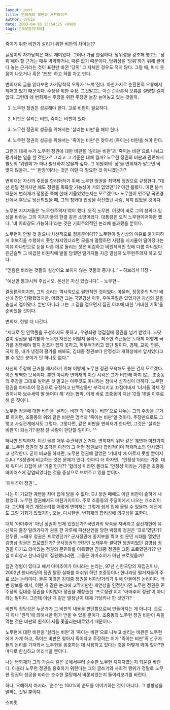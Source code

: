 ```yaml
---
layout: post
title: 변희재의 궤변과 서프라이즈
author: drkim
date: 2003-04-18 13:54:25 +0900
tags: [깨달음의대화]
---
```

죽이기 위한 비판과 살리기 위한 비판의 차이는??
  

  
글쟁이의 자가당착은 때로 재미있다. 그러나 가끔 한심하다. 당위성을 강조해 놓고도 '당위'해야 할 근거는 매우 박약하거나, 때론 없기 때문이다. 당위성을 '당위'하기 위해 끌어다 놓는 근거라는 것이 표현만 바뀐 '당위' 그 자체인 경우도 적지 않다. 그럴 때, 피식 웃음이 나오거나 혹은 '쯔쯔' 하고 혀를 차고 만다.
  

  
변희재의 글을 읽다보면 자기당착적 오류가 '느껴'진다. 마찬가지로 순환론적 오류에서 헤매고 있기 때문이다. 주장을 위한 주장. 그것말고는 이런 순환론적 오류를 설명할 길이 없다. 그런데 왜 변희재는 주장을 위한 주장만 늘창 늘어놓고 있는 것일까.
  

  
1) 노무현 정권은 성공해야 한다. 고로 비판이 필요하다.
  
2) 비판은 살리는 비판, 죽이는 비판이 있다.
  
3) 노무현 정권의 성공을 위해서는 '살리는 비판'을 해야 한다.
  
4) 노무현 정권의 성공을 위해서는 '죽이는 비판'은 찾아서 (죽이는) 비판을 해야 한다.
  

  
그런데 대체 누가 노무현 정권에 대한 비판을 '살리는 비판'과 '죽이는 비판'으로 나뉘고 평가하는 일을 할 것인가? 그리고 그 기준은 대체 뭘까? 노무현 정권의 비판과 관련해서 별도의 '위원회'가 하나 필요하지 않을까 싶다. 그 위원회의 '장'을 변희재가 맡으면 딱 맞지 않을까.. ^^ '완장'이라는 것은 이럴 때 필요한 것 아니겠는가?
  

  
변희재는 자신의 주장을 합리화하기 위해 노무현 정권을 최약체 정권으로 규정한다. “대선 한달 전까지만 해도 정권을 획득할 가능성이 거의 없었던”?? 이건 틀렸다. 이런 분석 때문에 변희재가 정몽준 쪽에 한때 기울었었는지는 모르겠으나 노무현이 민주당 국민경선에서 후보로 당선되었을 때, 그의 청와대 입성을 확신했던 사람, 적지 않았을 것이다.
  

  
노무현 지지자들은 '노무현주의자'여야 했다. 오직 노무현. 이것이 바로 그의 청와대 입성을 바라는 그의 지지자들의 한결 같은 소망이었다. 대통령은 오직 노무현이어야만 했다. '비 이회창도 가능하다'라는 것은 기회주의적인 논리에 불과했을 뿐이다.
  

  
노무현이 안될 것 같으니 차선책으로 정몽준이다?? 노무현이 일신상의 이유로 불가피하게 후보직을 수행하지 못할 처지였더라면 모를까 멀쩡하던 사람을 지지율이 떨어졌다는 이유 하나만으로 눈을 다른 데로 돌리는 짓은 비겁하고 비원칙적인 짓에 다름 아니었다. 은근슬쩍 그 비겁한 비원칙에 발을 담궜던 떨거지들 지금 열심히 노무현주의자 하고 있다.
  

  

  
“믿음은 바라는 것들의 실상이요 보이지 않는 것들의 증거니..” – 히브리서 11장 -
  

  
“예선만 통과시켜 주십시오. 본선은 자신 있습니다”. – 노무현 –
  

  
결정론적이지만, 그의 승리는 역사적으로 필연적인 것이었다. 아울러, 정몽준의 막판 배신에 잠깐 당황했었지만, 어쨌건 그는 국민경선 이후, 우여곡절은 있었지만 자신의 길을 충실히 걸어왔다. 뿐만 아니라 그는 그 길을 걸으면서 집권 이후에 대한 '거대한 기획'을 준비했을 것이다.
  

  
변희재, 한발 더 나간다.
  

  
“제대로 된 인맥풀을 구성하지도 못하고, 우왕좌왕 엉겁결에 정권을 넘겨 받았다. 느닷없이 정권을 넘겨받아 노무현 자신은 어떨지 몰라도, 최소한 측근들은 도대체 어떻게 국가를 경영해야 할지 감조차 잡지 못하고, 허우적거리고 있단 말이다. 경제, 교육, 언론, 국제 등, 내가 냉정히 평가를 해봐도, 김대중 정권보다 안정성과 개혁성에서 앞서있다고 볼 수 있는 분야가 단 하나도 없다.”
  

  
자신의 주장에 근거를 제시하기 위해 이렇게 노무현 정권 모욕해도 좋은 건지 모르겠다. 이건 명백한 모욕이다. 뿐만 아니라 변희재의 이런 시각은 그가 비판해 마지 않는 조중동의 주장을 그대로 빌어온 것 말고는 아무것도 아니라는 점에서 심각성이 더하다. 노무현 정권을 아마추어 정권으로 규정하고 난맥상들만 부각시키고 끄집어내서 '너거들 약체 정권이니까 보수세력 말 들어야 해' 라는 협박, 이게 바로 조중동이 지난 12월 19일 이후로 해 온 짓이다.
  

  
노무현 정권에 대한 비판을 '살리는 비판'과 '죽이는 비판'으로 나누는 그의 주장을 근거로 하자면, 조중동의 위와 같은 비판은 명백히 '죽이는 비판'일 것이다. 주장만으로도 그렇고 사실관계에서도 그렇다. 그렇다면, 같은 비판을 변희재가 한다면, 그것은 '살리는 비판'이 되는가? 완장 찬 사람이 판단할 일이다. ^^
  

  
하나만 반박하자. 이건 물론 매우 주관적인 논거다. 변희재의 위와 같은 궤변과 마찬가지로. 노무현 정권의 첫 조각은 이전의 그 어떤 정권보다 합리적이며 적재적소의 인사였다고 생각한다. 굳이 비교를 하자면, 노무현 정권에 걸었던 '기대치'에 이르지 못할 뿐이지 DJ나 YS정권에 비교하는 것은 문제가 있다. 한마디 더 하자면.. '안정성'이라는 기준. 대체 워디서 끄집어 낸 '기준'인가?? '합리성'이라면 몰라도 '안정성'이라는 기준은 조중동 바이러스에 감염되었다는 것을 증상으로 보여주고 있을 뿐이다.
  

  
'아마추어 정권'…
  

  
나는 이 기묘한 궤변을 차마 입에 담을 수 없다. DJ 정권 때에도 이런 비판이 숱하게 나왔었다. 노무현 정권에서도 마찬가지이다. 주로 조중동의 주딩이에서 나오는 개소리이다. 그런데 이런 개잡소리를 어떻게 변희재는 그렇게 쉽게 입에 올릴 수 있을까. 예전에도 그럴 기회가 있었지만, 오늘, 다시한번, 변희재의 합리성에 의구심을 표한다.
  

  
대체 '아마추어' 아닌 정권이 언제 있었던가? 국민과의 약속을 저버리고 삼선개헌에 유신까지 줄창 달려가다가 권총 한 자루에 파산선언을 당한 박정희 정권은 '프로'였던가? 전두환, 노태우 정권은 프로였던가? 군사정권에 종지부를 찍고 첫 문민 시대를 열었던 김영삼 정권은 프로였던가? 군사정권의 연장인 노태우와 결탁한 정권이었던 김영삼 정권을 이기고 의미있는 정권의 문민화를 이룩했던 김대중 정권은 그럼 프로였던가?? 만일 이회창과 한나라당이 집권했더라면, 그들은 아마추어가 아닌 프로였을까?
  

  
집권 경험이 있다고 해서 아마추어가 아니라는 논리는, 97년 신한국당의 재집권이나, 2002년 한나라당의 정권 탈환 실패를 아쉬워 하던 조중동이나 한나라당 떨거지들이 주로 쓰는 논리이다. 물론 이것은 김대중 정권을 비아냥거리기 위해 만들어진 논리이다. 백번 양보를 해서, 이런 개 같은 논리에 코딱지만한 개연성을 인정한다면 노무현 정권은 민주당의 김대중 정권을 이어받아 정권을 재창출한 '프로정권'이지 '아마추어 정권'이 아니라는 말이다. 그런데 이런 개 같은 말장난이 대체 가당키나 한 것인가?
  

  
비판의 정당성은 누군가가 그 비판의 내용을 판단함으로써 만들어지는 게 아니다. 오로지 하나 '원칙'에 의해서만 평가 받을 수 있을 뿐이다. 조중동의 노무현 정권 비판이 욕을 먹는 것은 비판의 원칙이 지들 좆꼴리는데로였기 때문이다.
  

  
노무현에 대한 비판을 '살리는 비판'과 '죽이는 비판'으로 나누고 살리는 비판은 노무현에게 가게 하고, 죽이는 비판은 찾아서 죽이자고 주장하는 이가 '죽이는 비판'의 선구자들의 논리를 가져와서 노무현을 옹호하는 데 사용하고 있다는 것을 어떻게 봐야 할까?한마디로 한심하고 어리석을 뿐이다.
  

  
나는 변희재가 그의 가슴속 깊은 곳에서부터 순수한 노무현 지지자였는지 되묻길 바란다. 아울러 노무현 정권을 옹호하기 위한다는 그의 글쓰기와 사회적 행위가 정말로 노무현 정권의 성공을 바라는 순수한 열망에서 비롯되었는지 돌이켜보기를 바란다.
  

  
하나, 오해하지 마시라. '순수'는 100%의 순도를 이야기하는 것이 아니다. 그 방향성을 말하는 것일 뿐이다.
  

  
스피릿
